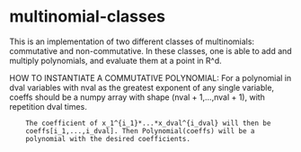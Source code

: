 # multinomial-classes
This is an implementation of two different classes of multinomials: commutative and non-commutative. In these classes, one is able to add and multiply polynomials, and evaluate them at a point in R^d.

HOW TO INSTANTIATE A COMMUTATIVE POLYNOMIAL:
For a polynomial in dval variables with nval as the greatest exponent
        of any single variable, coeffs should be a numpy array with shape
        (nval + 1,...,nval + 1), with repetition dval times.

        The coefficient of x_1^{i_1}*...*x_dval^{i_dval} will then be
        coeffs[i_1,...,i_dval]. Then Polynomial(coeffs) will be a 
        polynomial with the desired coefficients.
